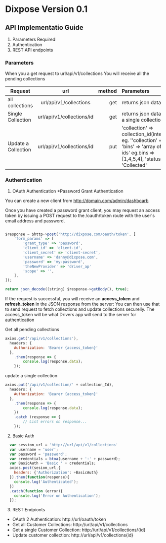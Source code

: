 # Dixpose Version 0.1

## API Implementatio Guide
1. Parameters Required
2. Authentication
3. REST API endpoints

### Parameters
When you a get request to url/api/v1/collections
You will receive all the pending collections

| Request            | url                         | method  | Parameters                              |
| ------------------ |:---------------------------:| -------:|:----------------------------------------|
| all collections    | url/api/v1/collections      | get     | returns json data                       |
| Single Collection  | url/api/v1/collections/id   | get     | returns json data of a single collection|
| Update a Collection| url/api/v1/collections/id   | put     | 'collection' => collection_id(integer) eg. ''collection' => 1, 'bins' => 'array of bin ids' eg.bins => [1,4,5,4], 'status' => 'Collected'|


### Authentication
1. OAuth Authentication
*Password Grant Authentication

You can create a new client from  http://domain.com/admin/dashboarb

Once you have created a password grant client, you may request an access token by issuing a  POST request to the /oauth/token route with the user's email address and password. 

```javascript

$response = $http->post('http://dixpose.com/oauth/token', [
    'form_params' => [
        'grant_type' => 'password',
        'client_id' => 'client-id',
        'client_secret' => 'client-secret',
        'username' => 'danny@dixpose.com',
        'password' => 'my-password',
        'theNewProvider' => 'driver_ap'
        'scope' => '',
    ],
]);

return json_decode((string) $response->getBody(), true);
```
If the request is successful, you will receive an **access_token** and  **refresh_token** in the JSON response from the server:
You can then use that to send request to fetch collections and update collections securelly. The access_token will be what Drivers app will
send to the server for authentication



Get all pending collections
```javascript
axios.get('/api/v1/collections'),
  headers: {
    Authorization: 'Bearer {access_token}'
  },
    .then(response => {
        console.log(response.data);
    });
```
update a single collection
```javascript
axios.put('/api/v1/collection/' + collection_Id),
  headers: {
    Authorization: 'Bearer {access_token}'
  },
    .then(response => {
        console.log(response.data);
    })
    .catch (response => {
        // List errors on response...
    });
```

2. Basic Auth
```javascript
  var session_url = 'http://url/api/v1/collections'
  var username = 'user';
  var password = 'password';
  var credentials = btoa(username + ':' + password);
  var BasicAuth = 'Basic ' + credentials;
  axios.post(sesion_url,{
    headers: {'Authorization': +BasicAuth}
  }).then(function(response){
    console.log('Authenticated');
  })
  .catch(function (error){
    console.log('Error on Authentication');
  });
```

3. REST Endpionts

* OAuth 2 Authentication: http://url/oauth/token
* Get all Customer Collections: http://url/api/v1/collections
* Get a single Customer Collection: http://url/api/v1/collections/{id}
* Update customer collection: http://url/api/v1/collections{id}

